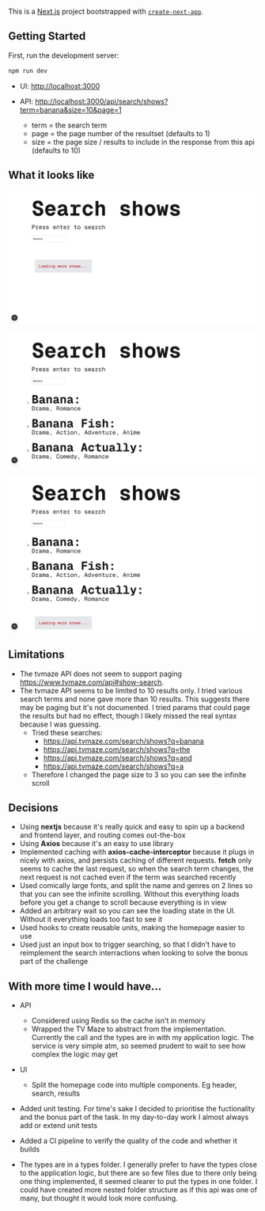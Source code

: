 This is a [Next.js](https://nextjs.org) project bootstrapped with [`create-next-app`](https://nextjs.org/docs/pages/api-reference/create-next-app).

## Getting Started

First, run the development server:

```bash
npm run dev
```

- UI: [http://localhost:3000](http://localhost:3000)

- API: [http://localhost:3000/api/search/shows?term=banana&size=10&page=1](http://localhost:3000/api/search/shows?term=banana&size=100&page=1)
  - term = the search term
  - page = the page number of the resultset (defaults to 1)
  - size = the page size / results to include in the response from this api (defaults to 10)

## What it looks like

![initial search](docs/onInitialSearch.png)

![search results loaded](docs/searchResultsLoaded.png)

![on scrolling, infinite scroll triggered](docs/infiniteScrollTriggered.png)

## Limitations

- The tvmaze API does not seem to support paging https://www.tvmaze.com/api#show-search.
- The tvmaze API seems to be limited to 10 results only. I tried various search terms and none gave more than 10 results. This suggests there may be paging but it's not documented. I tried params that could page the results but had no effect, though I likely missed the real syntax because I was guessing.
  - Tried these searches:
    - https://api.tvmaze.com/search/shows?q=banana
    - https://api.tvmaze.com/search/shows?q=the
    - https://api.tvmaze.com/search/shows?q=and
    - https://api.tvmaze.com/search/shows?q=a
  - Therefore I changed the page size to 3 so you can see the infinite scroll

## Decisions

- Using **nextjs** because it's really quick and easy to spin up a backend and frontend layer, and routing comes out-the-box
- Using **Axios** because it's an easy to use library
- Implemented caching with **axios-cache-interceptor** because it plugs in nicely with axios, and persists caching of different requests. **fetch** only seems to cache the last request, so when the search term changes, the next request is not cached even if the term was searched recently
- Used comically large fonts, and split the name and genres on 2 lines so that you can see the infinite scrolling. Without this everything loads before you get a change to scroll because everything is in view
- Added an arbitrary wait so you can see the loading state in the UI. Without it everything loads too fast to see it
- Used hooks to create reusable units, making the homepage easier to use
- Used just an input box to trigger searching, so that I didn't have to reimplement the search interractions when looking to solve the bonus part of the challenge

## With more time I would have...

- API

  - Considered using Redis so the cache isn't in memory
  - Wrapped the TV Maze to abstract from the implementation. Currently the call and the types are in with my application logic. The service is very simple atm, so seemed prudent to wait to see how complex the logic may get

- UI
  - Split the homepage code into multiple components. Eg header, search, results
- Added unit testing. For time's sake I decided to prioritise the fuctionality and the bonus part of the task. In my day-to-day work I almost always add or extend unit tests
- Added a CI pipeline to verify the quality of the code and whether it builds
- The types are in a types folder. I generally prefer to have the types close to the application logic, but there are so few files due to there only being one thing implemented, it seemed clearer to put the types in one folder. I could have created more nested folder structure as if this api was one of many, but thought it would look more confusing.
